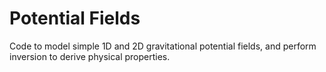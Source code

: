 # Potential Fields

Code to model simple 1D and 2D gravitational potential fields, and perform inversion to derive physical properties.
